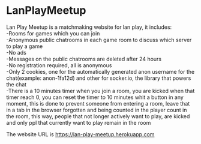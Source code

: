 # LanPlayMeetup
Lan Play Meetup is a matchmaking website for lan play, it includes:  
-Rooms for games which you can join  
-Anonymous public chatrooms in each game room to discuss which server to play a game  
-No ads  
-Messages on the public chatrooms are deleted after 24 hours  
-No registration required, all is anonymous  
-Only 2 cookies, one for the automatically generated anon username for the chat(example: anon-1fa12d) and other for socker.io, the library that powers the chat  
-There is a 10 minutes timer when you join a room, you are kicked when that timer reach 0, you can reset the timer to 10 minutes whit a button in any moment, this is done to prevent someone from entering a room, leave that in a tab in the browser forgotten and being counted in the player count in the room, this way, people that not longer actively want to play, are kicked and only ppl that currently want to play remain in the room  
  
  
The website URL is https://lan-play-meetup.herokuapp.com
